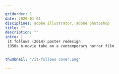 ```yaml
---

gridorder: 1
date: 2020-01-01
disciplines: adobe illustrator, adobe photoshop
title: ""
description: ""
intro: |
 it follows (2014) poster redesign
 1950s b-movie take on a contemporary horror film


thumbnail: "/it-follows cover.png"

---
```

